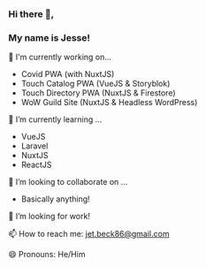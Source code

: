 ### Hi there 👋,
### My name is Jesse!

🔭 I'm currently working on...
- Covid PWA (with NuxtJS)
- Touch Catalog PWA (VueJS & Storyblok)
- Touch Directory PWA (NuxtJS & Firestore)
- WoW Guild Site (NuxtJS & Headless WordPress)

🌱 I’m currently learning ... 
- VueJS
- Laravel
- NuxtJS
- ReactJS

👯 I’m looking to collaborate on ...
- Basically anything!

🤔 I’m looking for work!

📫 How to reach me: jet.beck86@gmail.com

😄 Pronouns: He/Him
<!--
**thewebbeckons/thewebbeckons** is a ✨ _special_ ✨ repository because its `README.md` (this file) appears on your GitHub profile.

Here are some ideas to get you started:

- 🔭 I’m currently working on ...
- 🌱 I’m currently learning ...
- 👯 I’m looking to collaborate on ...
- 🤔 I’m looking for help with ...
- 💬 Ask me about ...
- 📫 How to reach me: ...
- 😄 Pronouns: ...
- ⚡ Fun fact: ...
-->
